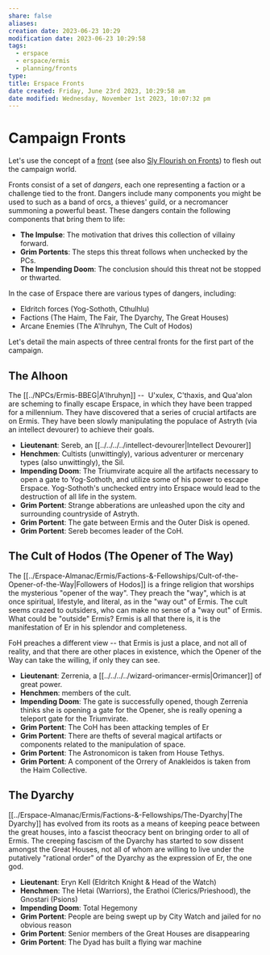 ```yaml
---
share: false
aliases:
creation date: 2023-06-23 10:29
modification date: 2023-06-23 10:29:58
tags:
  - erspace
  - erspace/ermis
  - planning/fronts
type: 
title: Erspace Fronts
date created: Friday, June 23rd 2023, 10:29:58 am
date modified: Wednesday, November 1st 2023, 10:07:32 pm
---
```


# Campaign Fronts

Let's use the concept of a [front](https://www.dungeonworldsrd.com/gamemastering#TOC-Fronts) (see also [Sly Flourish on Fronts](https://slyflourish.com/fronts_in_dnd.html)) to flesh out the campaign world. 

Fronts consist of a set of *dangers*, each one representing a faction or a challenge tied to the front. Dangers include many components you might be used to such as a band of orcs, a thieves' guild, or a necromancer summoning a powerful beast. These dangers contain the following components that bring them to life:

- **The Impulse**: The motivation that drives this collection of villainy forward.
- **Grim Portents**: The steps this threat follows when unchecked by the PCs.
- **The Impending Doom**: The conclusion should this threat not be stopped or thwarted.

In the case of Erspace there are various types of dangers, including: 

- Eldritch forces (Yog-Sothoth, Cthulhlu)
- Factions (The Haim, The Fair, The Dyarchy, The Great Houses)
- Arcane Enemies (The A'lhruhyn, The Cult of Hodos)

Let's detail the main aspects of three central fronts for the first part of the campaign. 

## The Alhoon

The [[../NPCs/Ermis-BBEG|A'lhruhyn]] --  U'xulex, C'thaxis, and Qua'alon are scheming to finally escape Erspace, in which they have been trapped for a millennium. They have discovered that a series of crucial artifacts are on Ermis. They have been slowly manipulating the populace of Astryth (via an intellect devourer) to achieve their goals. 

- **Lieutenant**: Sereb, an [[../../../../intellect-devourer|Intellect Devourer]] 
- **Henchmen**: Cultists (unwittingly), various adventurer or mercenary types (also unwittingly), the Sil. 
- **Impending Doom**: The Triumvirate acquire all the artifacts necessary to open a gate to Yog-Sothoth, and utilize some of his power to escape Erspace. Yog-Sothoth's unchecked entry into Erspace would lead to the destruction of all life in the system.
- **Grim Portent**: Strange abberations are unleashed upon the city and surrounding countryside of Astryth. 
- **Grim Portent**: The gate between Ermis and the Outer Disk is opened. 
- **Grim Portent**:  Sereb becomes leader of the CoH. 


## The Cult of Hodos (The Opener of The Way)

The [[../Erspace-Almanac/Ermis/Factions-&-Fellowships/Cult-of-the-Opener-of-the-Way|Followers of Hodos]] is a fringe religion that worships the mysterious "opener of the way". They preach the "way", which is at once spiritual, lifestyle, and literal, as in the "way out" of Ermis. The cult seems crazed to outsiders, who can make no sense of a "way out" of Ermis. What could be "outside" Ermis? Ermis is all that there is, it is the manifestation of Er in his splendor and completeness. 

FoH preaches a different view -- that Ermis is just a place, and not all of reality, and that there are other places in existence, which the Opener of the Way can take the willing, if only they can see. 

- **Lieutenant**: Zerrenia, a [[../../../../wizard-orimancer-ermis|Orimancer]] of great power. 
- **Henchmen**: members of the cult. 
- **Impending Doom**: The gate is successfully opened, though Zerrenia thinks she is opening a gate for the Opener, she is really opening a teleport gate for the Triumvirate. 
- **Grim Portent**: The CoH has been attacking temples of Er 
- **Grim Portent**: There are thefts of several magical artifacts or components related to the manipulation of space. 
- **Grim Portent**: The Astronomicon is taken from House Tethys. 
- **Grim Portent**: A component of the Orrery of Anakleidos is taken from the Haim Collective. 

## The Dyarchy

[[../Erspace-Almanac/Ermis/Factions-&-Fellowships/The-Dyarchy|The Dyarchy]] has evolved from its roots as a means of keeping peace between the great houses, into a fascist theocracy bent on bringing order to all of Ermis. The creeping fascism of the Dyarchy has started to sow dissent amongst the Great Houses, not all of whom are willing to live under the putatively "rational order" of the Dyarchy as the expression of Er, the one god. 

- **Lieutenant**: Eryn Kell (Eldritch Knight & Head of the Watch)
- **Henchmen**: The Hetai (Warriors), the Erathoi (Clerics/Prieshood), the Gnostari (Psions)
- **Impending Doom**: Total Hegemony
- **Grim Portent**: People are being swept up by City Watch and jailed for no obvious reason 
- **Grim Portent**: Senior members of the Great Houses are disappearing
- **Grim Portent**: The Dyad has built a flying war machine 
